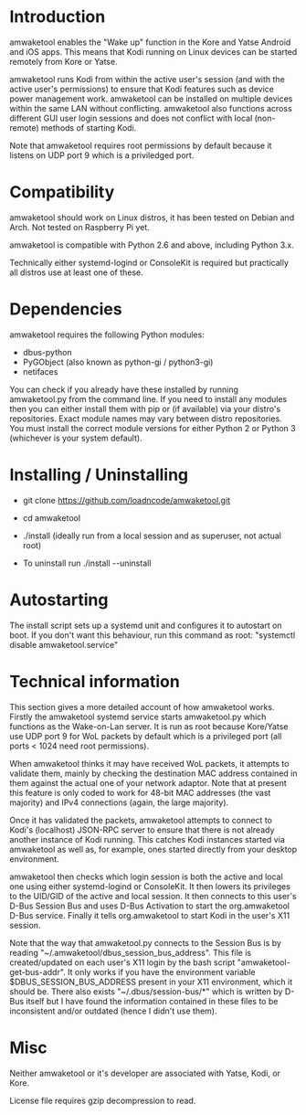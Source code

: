 <h1>Introduction</h1>

amwaketool enables the "Wake up" function in the Kore and Yatse Android and iOS apps. This means that Kodi running on Linux devices can be started remotely from Kore or Yatse.

amwaketool runs Kodi from within the active user's session (and with the active user's permissions) to ensure that Kodi features such as device power management work. amwaketool can be installed on multiple devices within the same LAN without conflicting. amwaketool also functions across different GUI user login sessions and does not conflict with local (non-remote) methods of starting Kodi.

Note that amwaketool requires root permissions by default because it listens on UDP port 9 which is a priviledged port.

<h1>Compatibility</h1>
amwaketool should work on Linux distros, it has been tested on Debian and Arch. Not tested on Raspberry Pi yet.

amwaketool is compatible with Python 2.6 and above, including Python 3.x.

Technically either systemd-logind or ConsoleKit is required but practically all distros use at least one of these.

<h1>Dependencies</h1>

amwaketool requires the following Python modules:

  * dbus-python 
  * PyGObject (also known as python-gi / python3-gi)
  * netifaces

You can check if you already have these installed by running amwaketool.py from the command line. If you need to install any modules then you can either install them with pip or (if available) via your distro's repositories. Exact module names may vary between distro repositories. You must install the correct module versions for either Python 2 or Python 3 (whichever is your system default).

<h1>Installing / Uninstalling</h1>

* git clone https://github.com/loadncode/amwaketool.git
* cd amwaketool
* ./install (ideally run from a local session and as superuser, not actual root)

* To uninstall run ./install --uninstall

<h1>Autostarting</h1>

The install script sets up a systemd unit and configures it to autostart on boot. If you don't want this behaviour, run this command as root:
"systemctl disable amwaketool.service"

<h1>Technical information</h1>

This section gives a more detailed account of how amwaketool works. Firstly the amwaketool systemd service starts amwaketool.py which functions as the Wake-on-Lan server. It is run as root because Kore/Yatse use UDP port 9 for WoL packets by default which is a privileged port (all ports < 1024 need root permissions).

When amwaketool thinks it may have received WoL packets, it attempts to validate them, mainly by checking the destination MAC address contained in them against the actual one of your network adaptor. Note that at present this feature is only coded to work for 48-bit MAC addresses (the vast majority) and IPv4 connections (again, the large majority).

Once it has validated the packets, amwaketool attempts to connect to Kodi's (localhost) JSON-RPC server to ensure that there is not already another instance of Kodi running. This catches Kodi instances started via amwaketool as well as, for example, ones started directly from your desktop environment.

amwaketool then checks which login session is both the active and local one using either systemd-logind or ConsoleKit. It then lowers its privileges to the UID/GID of the active and local session. It then connects to this user's D-Bus Session Bus and uses D-Bus Activation to start the org.amwaketool D-Bus service. Finally it tells org.amwaketool to start Kodi in the user's X11 session.

Note that the way that amwaketool.py connects to the Session Bus is by reading "\~/.amwaketool/dbus_session_bus_address". This file is created/updated on each user's X11 login by the bash script "amwaketool-get-bus-addr". It only works if you have the environment variable $DBUS_SESSION_BUS_ADDRESS present in your X11 environment, which it should be. There also exists "\~/.dbus/session-bus/*" which is written by D-Bus itself but I have found the information contained in these files to be inconsistent and/or outdated (hence I didn't use them).

<h1>Misc</h1>

Neither amwaketool or it's developer are associated with Yatse, Kodi, or Kore.

License file requires gzip decompression to read.
